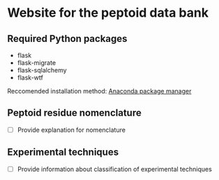 # Website for the peptoid data bank

## Required Python packages
- flask
- flask-migrate
- flask-sqlalchemy
- flask-wtf

Reccomended installation method: [Anaconda package manager](https://www.anaconda.com/products/individual)

## Peptoid residue nomenclature

- [ ] Provide explanation for nomenclature

## Experimental techniques

- [ ] Provide information about classification of experimental techniques

